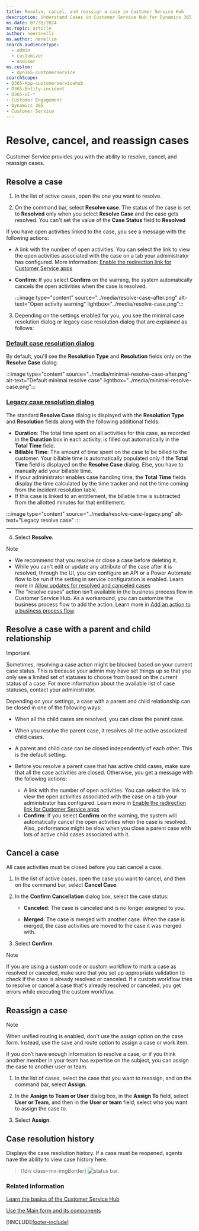 ```yaml
---
title: Resolve, cancel, and reassign a case in Customer Service Hub 
description: Understand Cases in Customer Service Hub for Dynamics 365 Customer Service.
ms.date: 07/31/2024
ms.topic: article
author: neeranelli
ms.author: nenellim
search.audienceType: 
  - admin
  - customizer
  - enduser
ms.custom: 
  - dyn365-customerservice
searchScope:
- D365-App-customerservicehub
- D365-Entity-incident
- D365-UI-*
- Customer Engagement
- Dynamics 365
- Customer Service
---
```


# Resolve, cancel, and reassign cases

Customer Service provides you with the ability to resolve, cancel, and reassign cases. 

## Resolve a case  

1. In the list of active cases, open the one you want to resolve.  

2. On the command bar, select **Resolve case**. The status of the case is set to **Resolved** only when you select **Resolve Case** and the case gets resolved. You can't set the value of the **Case Status** field to **Resolved**

  If you have open activities linked to the case, you see a message with the following actions:
  - A link with the number of open activities. You can select the link to view the open activities associated with the case on a tab your administrator has configured. More information: [Enable the redirection link for Customer Service apps](../administer/add-enhanced-case-management.md#redirect-users-to-a-specific-tab-to-close-the-open-activities-for-a-case)
  - **Confirm**: If you select **Confirm** on the warning, the system automatically cancels the open activities when the case is resolved.
  
      :::image type="content" source="../media/resolve-case-after.png" alt-text="Open activity warning" lightbox="../media/resolve-case.png":::
  
3. Depending on the settings enabled for you, you see the minimal case resolution dialog or legacy case resolution dialog that are explained as follows:

 ### [Default case resolution dialog](#tab/defaultcaseresolutionform)

 By default, you'll see the **Resolution Type** and **Resolution** fields only on the **Resolve Case** dialog.

  :::image type="content" source="../media/minimal-resolve-case-after.png" alt-text="Default minimal resolve case" lightbox="../media/minimal-resolve-case.png"::: 

 ### [Legacy case resolution dialog](#tab/lagacycaseresolutiondialog)
    
 The standard **Resolve Case** dialog is displayed with the **Resolution Type** and **Resolution** fields along with the following additional fields:

   - **Duration**: The total time spent on all activities for this case, as recorded in the **Duration** box in each activity, is filled out automatically in the **Total Time** field.  
   - **Billable Time**: The amount of time spent on the case to be billed to the customer. Your billable time is automatically populated only if the **Total Time** field is displayed on the **Resolve Case** dialog. Else, you have to manually add your billable time.
   - If your administrator enables case handling time, the **Total Time** fields display the time calculated by the time tracker and not the time coming from the incident resolution table.
   - If this case is linked to an entitlement, the billable time is subtracted from the allotted minutes for that entitlement.
         
   :::image type="content" source="../media/resolve-case-legacy.png" alt-text="Legacy resolve case" :::

   ---
4.  Select **Resolve**.

> [!NOTE]
> - We recommend that you resolve or close a case before deleting it. 
> - While you can't edit or update any attribute of the case after it is resolved, through the UI, you can configure an API or a Power Automate flow to be run if the setting in service configuration is enabled. Learn more in [Allow updates for resolved and canceled cases](../administer/update-resolved-canceled-cases.md)
> - The "resolve cases" action isn't available in the business process flow in Customer Service Hub. As a workaround, you can customize the business process flow to add the action. Learn more in [Add an action to a business process flow](/power-automate/create-business-process-flow#add-an-on-demand-action-to-a-business-process-flow).

## Resolve a case with a parent and child relationship  

> [!IMPORTANT]
>
> Sometimes, resolving a case action might be blocked based on your current case status. This is because your admin may have set things up so that you only see a limited set of statuses to choose from based on the current status of a case. For more information about the available list of case statuses, contact your administrator.  

 Depending on your settings, a case with a parent and child relationship can be closed in one of the following ways:  

- When all the child cases are resolved, you can close the parent case.  

- When you resolve the parent case, it resolves all the active associated child cases.  

- A parent and child case can be closed independently of each other. This is the default setting.
- Before you resolve a parent case that has active child cases, make sure that all the case activities are closed. Otherwise, you get a message with the following actions:
   - A link with the number of open activities. You can select the link to view the open activities associated with the case on a tab your administrator has configured. Learn more in [Enable the redirection link for Customer Service apps](../administer/add-enhanced-case-management.md)
   - **Confirm**: If you select **Confirm** on the warning, the system will automatically cancel the open activities when the case is resolved. Also, performance might be slow when you close a parent case with lots of active child cases associated with it. 
 
## Cancel a case

 All case activities must be closed before you can cancel a case.  

1. In the list of active cases, open the case you want to cancel, and then on the command bar, select **Cancel Case**.  

2. In the **Confirm Cancellation** dialog box, select the case status:  

    - **Canceled**: The case is canceled and is no longer assigned to you.  

    - **Merged**: The case is merged with another case. When the case is merged, the case activities are moved to the case it was merged with.  

3. Select **Confirm**.  

> [!NOTE]
> If you are using a custom code or custom workflow to mark a case as resolved or canceled, make sure that you set up appropriate validation to check if the case is already resolved or canceled. If a custom workflow tries to resolve or cancel a case that's already resolved or canceled, you get errors while executing the custom workflow.

## Reassign a case

> [!NOTE]
> When unified routing is enabled, don't use the assign option on the case form. Instead, use the save and route option to assign a case or work item.

If you don’t have enough information to resolve a case, or if you think another member in your team has expertise on the subject, you can assign the case to another user or team.  

1. In the list of cases, select the case that you want to reassign, and on the command bar, select **Assign**.  

2. In the **Assign to Team or User** dialog box, in the **Assign To** field, select **User or Team**, and then in the **User or team** field, select who you want to assign the case to.  

3. Select **Assign**. 

 


## Case resolution history

Displays the case resolution history. If a case must be reopened, agents have the ability to view case history here.

  > [!div class=mx-imgBorder]
  > ![status bar.](../media/case_resolution_16.png "status bar")

### Related information

[Learn the basics of the Customer Service Hub](../implement/customer-service-hub-user-guide-basics.md)

[Use the Main form and its components](../../customerengagement/on-premises/customize/use-main-form-and-components.md)
  


[!INCLUDE[footer-include](../../includes/footer-banner.md)]
